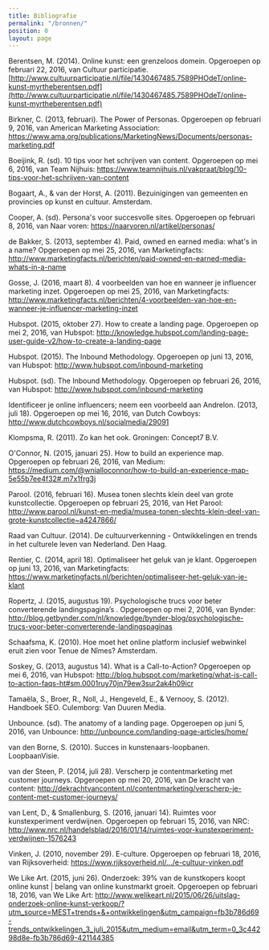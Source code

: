 ```yaml
---
title: Bibliografie
permalink: "/bronnen/"
position: 0
layout: page
---
```


Berentsen, M. (2014). Online kunst: een grenzeloos domein. Opgeroepen op februari 22, 2016, van Cultuur participatie.
[http://www.cultuurparticipatie.nl/file/1430467485.7589PHOdeT/online-kunst-myrtheberentsen.pdf](http://www.cultuurparticipatie.nl/file/1430467485.7589PHOdeT/online-kunst-myrtheberentsen.pdf)

Birkner, C. (2013, februari). The Power of Personas. Opgeroepen op februari 9, 2016, van American Marketing Association: https://www.ama.org/publications/MarketingNews/Documents/personas-marketing.pdf

Boeijink, R. (sd). 10 tips voor het schrijven van content. Opgeroepen op mei 6, 2016, van Team Nijhuis: https://www.teamnijhuis.nl/vakpraat/blog/10-tips-voor-het-schrijven-van-content

Bogaart, A., & van der Horst, A. (2011). Bezuinigingen van gemeenten en provincies op kunst en cultuur. Amsterdam.

Cooper, A. (sd). Persona's voor succesvolle sites. Opgeroepen op februari 8, 2016, van Naar voren: https://naarvoren.nl/artikel/personas/

de Bakker, S. (2013, september 4). Paid, owned en earned media: what's in a name? Opgeroepen op mei 25, 2016, van Marketingfacts: http://www.marketingfacts.nl/berichten/paid-owned-en-earned-media-whats-in-a-name

Gosse, J. (2016, maart 8). 4 voorbeelden van hoe en wanneer je influencer marketing inzet. Opgeroepen op mei 25, 2016, van Marketingfacts: http://www.marketingfacts.nl/berichten/4-voorbeelden-van-hoe-en-wanneer-je-influencer-marketing-inzet

Hubspot. (2015, oktober 27). How to create a landing page. Opgeroepen op mei 2, 2016, van Hubspot: http://knowledge.hubspot.com/landing-page-user-guide-v2/how-to-create-a-landing-page

Hubspot. (2015). The Inbound Methodology. Opgeroepen op juni 13, 2016, van Hubspot: http://www.hubspot.com/inbound-marketing

Hubspot. (sd). The Inbound Methodology. Opgeroepen op februari 26, 2016, van Hubspot: http://www.hubspot.com/inbound-marketing

Identificeer je online influencers; neem een voorbeeld aan Andrelon. (2013, juli 18). Opgeroepen op mei 16, 2016, van Dutch Cowboys: http://www.dutchcowboys.nl/socialmedia/29091

Klompsma, R. (2011). Zo kan het ook. Groningen: Concept7 B.V.

O'Connor, N. (2015, januari 25). How to build an experience map. Opgeroepen op februari 26, 2016, van Medium: https://medium.com/@wnialloconnor/how-to-build-an-experience-map-5e55b7ee4f32#.m7x1frg3j

Parool. (2016, februari 16). Musea tonen slechts klein deel van grote kunstcollectie. Opgeroepen op februari 25, 2016, van Het Parool: http://www.parool.nl/kunst-en-media/musea-tonen-slechts-klein-deel-van-grote-kunstcollectie~a4247866/

Raad van Cultuur. (2014). De cultuurverkenning - Ontwikkelingen en trends in het culturele leven van Nederland. Den Haag.

Rentier, C. (2014, april 18). Optimaliseer het geluk van je klant. Opgeroepen op juni 13, 2016, van Marketingfacts: https://www.marketingfacts.nl/berichten/optimaliseer-het-geluk-van-je-klant

Ropertz, J. (2015, augustus 19). Psychologische trucs voor beter converterende landingspagina’s . Opgeroepen op mei 2, 2016, van Bynder: http://blog.getbynder.com/nl/knowledge/bynder-blog/psychologische-trucs-voor-beter-converterende-landingspaginas

Schaafsma, K. (2010). Hoe moet het online platform inclusief webwinkel eruit zien voor Tenue de Nîmes? Amsterdam.

Soskey, G. (2013, augustus 14). What is a Call-to-Action? Opgeroepen op mei 6, 2016, van Hubspot: http://blog.hubspot.com/marketing/what-is-call-to-action-faqs-ht#sm.0001ruy70jn79ew3sur2ak4h09icr

Tamaëla, S., Broer, R., Noll, J., Hengeveld, E., & Vernooy, S. (2012). Handboek SEO. Culemborg: Van Duuren Media.

Unbounce. (sd). The anatomy of a landing page. Opgeroepen op juni 5, 2016, van Unbounce: http://unbounce.com/landing-page-articles/home/

van den Borne, S. (2010). Succes in kunstenaars-loopbanen. LoopbaanVisie.

van der Steen, P. (2014, juli 28). Verscherp je contentmarketing met customer journeys. Opgeroepen op mei 20, 2016, van De kracht van content: http://dekrachtvancontent.nl/contentmarketing/verscherp-je-content-met-customer-journeys/

van Lent, D., & Smallenburg, S. (2016, januari 14). Ruimtes voor kunstexperiment verdwijnen. Opgeroepen op februari 15, 2016, van NRC: http://www.nrc.nl/handelsblad/2016/01/14/ruimtes-voor-kunstexperiment-verdwijnen-1576243

Vinken, J. (2010, november 29). E-culture. Opgeroepen op februari 18, 2016, van Rijksoverheid: https://www.rijksoverheid.nl/.../e-cultuur-vinken.pdf

We Like Art. (2015, juni 26). Onderzoek: 39% van de kunstkopers koopt online kunst | belang van online kunstmarkt groeit. Opgeroepen op februari 18, 2016, van We Like Art: http://www.welikeart.nl/2015/06/26/uitslag-onderzoek-online-kunst-verkoop/?utm_source=MEST+trends+&+ontwikkelingen&utm_campaign=fb3b786d69-trends_ontwikkelingen_3_juli_2015&utm_medium=email&utm_term=0_3c44298d8e-fb3b786d69-421144385

